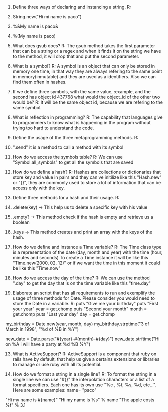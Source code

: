 1. Define three ways of declaring and instancing a string. 
 R: 
  1. String.new("Hi mi name is paco")
  2. %&My name is paco&
  3. %(My name is paco)

2. What does gsub does?
  R: The gsub method takes the first parameter that can be a string or a regex and when it finds it on the string we have to the method, it will drop that and put the second parameter.

3. What is a symbol?
  R: A symbol is an object that can only be stored in memory one time, in that way they are always refering to the same point in memory(inmutable) and they are used as a identifiers. Also we can find them often in hashes. 

4. If we define three symbols, with the same value, :example, and the second has object id 437768 what would the object_id of the other two would be?
 R: It will be the same object id, because we are refering to the same symbol.


5. What is reflection in programming?
  R: The capability that languages give to programmers to know what is happening in the program without trying too hard to understand the code.

6. Define the usage of the three metaprogramming methods.
  R: 
  1. ".send" it is a method to call a method with its symbol


7. How do we access the symbols table?
  R: We can use "Symbol.all_symbols" to get all the symbols that are saved

8. How do we define a hash? 
  R: Hashes are collections or dictionaries that store key and value in pairs and they can ve initilize like this "Hash.new" or "{}", they are commonly used to store a lot of information that can be access only with the key.

9. Define three methods for a hash and their usage.
  R:
  1. .delete(key) -> This help us to delete a specific key with his value
  2. .empty? -> This method check if the hash is empty and retrieve us a boolean
  3. .keys -> This method creates and print an array with the keys of the hash.


10. How do we define and instance a Time variable?
  R: The Time class type is a representation of the date (day, month and year) with the time (hour, minutes and seconds)
  To create a Time instance it will be like this "Time.new(2000, 02, 12)" or if we want the time in this moment it could be like this "Time.now"

11. How do we access the day of the time? 
  R: We can use the method ".day" to get the day that is on the time variable like this "time.day"

12. Elaborate an script that has all requirements to run and exemplify the usage of three methods for Date. Please consider you would need to store the Date in a variable.
  R:
  puts "Give me your birthday"
  puts "First your year"
  year = get.chomp
  puts "Second your month"
  month = get.chomp
  puts "Last your day"
  day = get.chomp

  my_birthday = Date.new(year, month, day)
  my_birthday.strptime("3 of March in 1998", "%d of %B in %Y")

  new_date = Date.parse("#{year}-#{month}-#{day}")
  new_date.strftime("Hi on %A i will have a party at %d %B %Y")

13. What is ActiveSupport?
  R: ActiveSupport is a component that ruby on rails have by default, that help us give a certains extensions or libraries to manage or use ruby with all its potential.  

14. How do we format a string in a single line?
  R: To format the string in a single line we can use "#{}" the interpolation characters or a list of a format specifiers.
  Each one has its own use "%c , %f, %s, %d, etc...".
  Here are some examples:
  name= "paco"

  "Hi my name is #{name}"
  "Hi my name is %s" % name
  "The apple costs %f" % 3.1